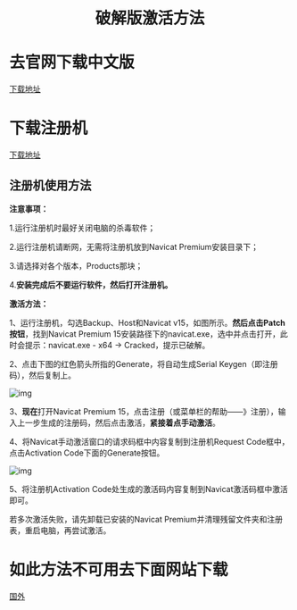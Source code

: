 <h1 align='center'>破解版激活方法</h1>

# 去官网下载中文版

[下载地址](https://www.navicat.com.cn/download/navicat-premium)



# 下载注册机

[下载地址](https://links.jianshu.com/go?to=https%3A%2F%2Fdefcon.cn%2Fgo.php%3Furl%3Dhttps%3A%2F%2F306t.com%2Ffile%2F1855579-449147144)



## 注册机使用方法

**注意事项：**

1.运行注册机时最好关闭电脑的杀毒软件；

2.运行注册机请断网，无需将注册机放到Navicat Premium安装目录下；

3.请选择对各个版本，Products那块；

4.**安装完成后不要运行软件，然后打开注册机。**

**激活方法：**

1、运行注册机，勾选Backup、Host和Navicat v15，如图所示。**然后点击Patch按钮**，找到Navicat Premium 15安装路径下的navicat.exe，选中并点击打开，此时会提示：navicat.exe - x64 -> Cracked，提示已破解。

2、点击下图的红色箭头所指的Generate，将自动生成Serial Keygen（即注册码），然后复制上。

![img](https://github.com/YsPythonSave/pic2/img/1265277-3fcfb4b634a13f90.jpg)

3、**现在**打开Navicat Premium 15，点击注册（或菜单栏的帮助——》注册），输入上一步生成的注册码，然后点击激活，**紧接着点手动激活**。

4、将Navicat手动激活窗口的请求码框中内容复制到注册机Request Code框中，点击Activation Code下面的Generate按钮。

![img](https:////upload-images.jianshu.io/upload_images/265277-f2d6a56e1703aa10.png?imageMogr2/auto-orient/strip|imageView2/2/w/642/format/webp)

5、将注册机Activation Code处生成的激活码内容复制到Navicat激活码框中激活即可。

若多次激活失败，请先卸载已安装的Navicat Premium并清理残留文件夹和注册表，重启电脑，再尝试激活。



# 如此方法不可用去下面网站下载

[国外](https://downloadly.net/)

